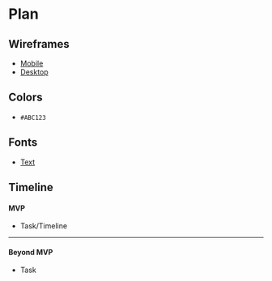 # Plan

## Wireframes
* [Mobile](small.png)
* [Desktop](big.png)

## Colors
* `#ABC123`

## Fonts
* [Text](URL)

## Timeline

#### MVP

* Task/Timeline

---

#### Beyond MVP

* Task
